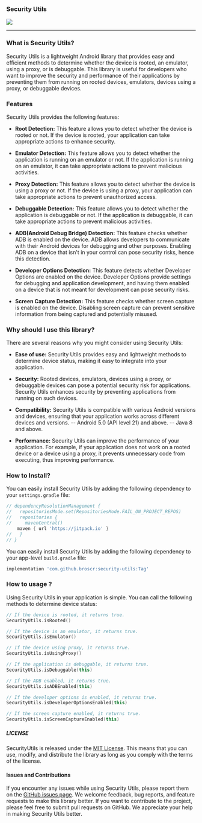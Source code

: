 ### Security Utils
[![](https://jitpack.io/v/broscr/security-utils.svg)](https://jitpack.io/#broscr/security-utils)

---

### What is Security Utils?

Security Utils is a lightweight Android library that provides easy and efficient methods to determine whether the device is rooted, an emulator, using a proxy, or is debuggable. This library is useful for developers who want to improve the security and performance of their applications by preventing them from running on rooted devices, emulators, devices using a proxy, or debuggable devices.

### Features

Security Utils provides the following features:

- **Root Detection:** This feature allows you to detect whether the device is rooted or not. If the device is rooted, your application can take appropriate actions to enhance security.

- **Emulator Detection:** This feature allows you to detect whether the application is running on an emulator or not. If the application is running on an emulator, it can take appropriate actions to prevent malicious activities.

- **Proxy Detection:** This feature allows you to detect whether the device is using a proxy or not. If the device is using a proxy, your application can take appropriate actions to prevent unauthorized access.

- **Debuggable Detection:** This feature allows you to detect whether the application is debuggable or not. If the application is debuggable, it can take appropriate actions to prevent malicious activities.

- **ADB(Android Debug Bridge) Detection:** This feature checks whether ADB is enabled on the device. ADB allows developers to communicate with their Android devices for debugging and other purposes. Enabling ADB on a device that isn't in your control can pose security risks, hence this detection.

- **Developer Options Detection:** This feature detects whether Developer Options are enabled on the device. Developer Options provide settings for debugging and application development, and having them enabled on a device that is not meant for development can pose security risks.

- **Screen Capture Detection:** This feature checks whether screen capture is enabled on the device. Disabling screen capture can prevent sensitive information from being captured and potentially misused.

### Why should I use this library?

There are several reasons why you might consider using Security Utils:

- **Ease of use:** Security Utils provides easy and lightweight methods to determine device status, making it easy to integrate into your application.

- **Security:** Rooted devices, emulators, devices using a proxy, or debuggable devices can pose a potential security risk for applications. Security Utils enhances security by preventing applications from running on such devices.

- **Compatibility:** Security Utils is compatible with various Android versions and devices, ensuring that your application works across different devices and versions.
  --  Android 5.0 (API level 21) and above.
  --  Java 8 and above.

- **Performance:** Security Utils can improve the performance of your application. For example, if your application does not work on a rooted device or a device using a proxy, it prevents unnecessary code from executing, thus improving performance.


### How to Install?

You can easily install Security Utils by adding the following dependency to your `settings.gradle` file:
```groovy
// dependencyResolutionManagement {
//   repositoriesMode.set(RepositoriesMode.FAIL_ON_PROJECT_REPOS)
//   repositories {
//     mavenCentral()
    maven { url 'https://jitpack.io' }
//   }
// }
```
You can easily install Security Utils by adding the following dependency to your app-level `build.gradle` file:
```groovy
implementation 'com.github.broscr:security-utils:Tag'
```
### How to usage ?

Using Security Utils in your application is simple. You can call the following methods to determine device status:

```kotlin
// If the device is rooted, it returns true. 
SecurityUtils.isRooted()

// If the device is an emulator, it returns true. 
SecurityUtils.isEmulator()

// If the device using proxy, it returns true.
SecurityUtils.isUsingProxy()

// If the application is debuggable, it returns true.
SecurityUtils.isDebuggable(this)

// If the ADB enabled, it returns true.
SecurityUtils.isADBEnabled(this)

// If the developer options is enabled, it returns true.
SecurityUtils.isDeveloperOptionsEnabled(this)

// If the screen capture enabled, it returns true.
SecurityUtils.isScreenCaptureEnabled(this)
```

[](./image.png)

##### LICENSE

SecurityUtils is released under the [MIT License](https://github.com/broscr/security-utils/blob/master/LICENSE). This means that you can use, modify, and distribute the library as long as you comply with the terms of the license.

#### Issues and Contributions

If you encounter any issues while using Security Utils, please report them on the [GitHub issues page](https://github.com/broscr/security-utils/issues). We welcome feedback, bug reports, and feature requests to make this library better. If you want to contribute to the project, please feel free to submit pull requests on GitHub. We appreciate your help in making Security Utils better.